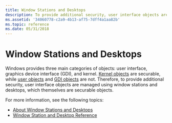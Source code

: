 ```yaml
---
title: Window Stations and Desktops
description: To provide additional security, user interface objects are managed using window stations and desktops.
ms.assetid: '34060778-c2a9-4b13-af75-7dff4a1aa82b'
ms.topic: reference
ms.date: 05/31/2018
---
```


# Window Stations and Desktops

Windows provides three main categories of objects: user interface, graphics device interface (GDI), and kernel. [Kernel objects](/windows/desktop/SysInfo/kernel-objects) are securable, while [user objects](/windows/desktop/SysInfo/user-objects) and [GDI objects](/windows/desktop/SysInfo/gdi-objects) are not. Therefore, to provide additional security, user interface objects are managed using window stations and desktops, which themselves are securable objects.

For more information, see the following topics:

-   [About Window Stations and Desktops](about-window-stations-and-desktops.md)
-   [Window Station and Desktop Reference](window-station-and-desktop-reference.md)

 

 
